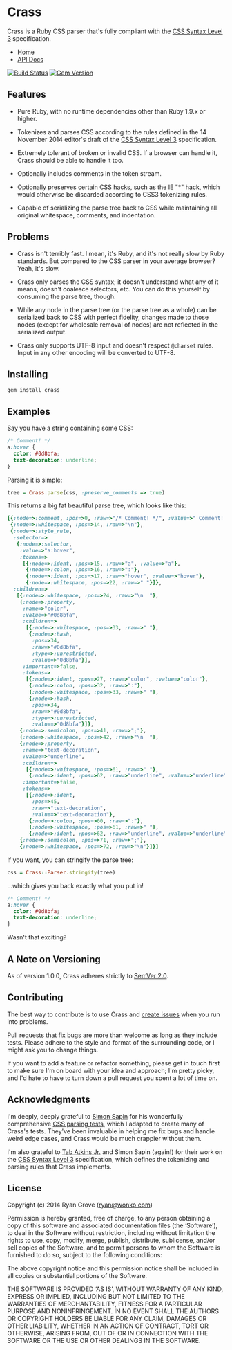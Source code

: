 Crass
=====

Crass is a Ruby CSS parser that's fully compliant with the
[CSS Syntax Level 3][css] specification.

* [Home](https://github.com/rgrove/crass/)
* [API Docs](http://rubydoc.info/github/rgrove/crass/master)

[![Build Status](https://travis-ci.org/rgrove/crass.png?branch=master)](https://travis-ci.org/rgrove/crass?branch=master)
[![Gem Version](https://badge.fury.io/rb/crass.png)](http://badge.fury.io/rb/crass)

Features
--------

* Pure Ruby, with no runtime dependencies other than Ruby 1.9.x or higher.

* Tokenizes and parses CSS according to the rules defined in the 14 November
  2014 editor's draft of the [CSS Syntax Level 3][css] specification.

* Extremely tolerant of broken or invalid CSS. If a browser can handle it, Crass
  should be able to handle it too.

* Optionally includes comments in the token stream.

* Optionally preserves certain CSS hacks, such as the IE "*" hack, which would
  otherwise be discarded according to CSS3 tokenizing rules.

* Capable of serializing the parse tree back to CSS while maintaining all
  original whitespace, comments, and indentation.

[css]: http://dev.w3.org/csswg/css-syntax/

Problems
--------

* Crass isn't terribly fast. I mean, it's Ruby, and it's not really slow by Ruby
  standards. But compared to the CSS parser in your average browser? Yeah, it's
  slow.

* Crass only parses the CSS syntax; it doesn't understand what any of it means,
  doesn't coalesce selectors, etc. You can do this yourself by consuming the
  parse tree, though.

* While any node in the parse tree (or the parse tree as a whole) can be
  serialized back to CSS with perfect fidelity, changes made to those nodes
  (except for wholesale removal of nodes) are not reflected in the serialized
  output.

* Crass only supports UTF-8 input and doesn't respect `@charset` rules. Input in
  any other encoding will be converted to UTF-8.

Installing
----------

```
gem install crass
```

Examples
--------

Say you have a string containing some CSS:

```css
/* Comment! */
a:hover {
  color: #0d8bfa;
  text-decoration: underline;
}
```

Parsing it is simple:

```ruby
tree = Crass.parse(css, :preserve_comments => true)
```

This returns a big fat beautiful parse tree, which looks like this:

```ruby
[{:node=>:comment, :pos=>0, :raw=>"/* Comment! */", :value=>" Comment! "},
 {:node=>:whitespace, :pos=>14, :raw=>"\n"},
 {:node=>:style_rule,
  :selector=>
   {:node=>:selector,
    :value=>"a:hover",
    :tokens=>
     [{:node=>:ident, :pos=>15, :raw=>"a", :value=>"a"},
      {:node=>:colon, :pos=>16, :raw=>":"},
      {:node=>:ident, :pos=>17, :raw=>"hover", :value=>"hover"},
      {:node=>:whitespace, :pos=>22, :raw=>" "}]},
  :children=>
   [{:node=>:whitespace, :pos=>24, :raw=>"\n  "},
    {:node=>:property,
     :name=>"color",
     :value=>"#0d8bfa",
     :children=>
      [{:node=>:whitespace, :pos=>33, :raw=>" "},
       {:node=>:hash,
        :pos=>34,
        :raw=>"#0d8bfa",
        :type=>:unrestricted,
        :value=>"0d8bfa"}],
     :important=>false,
     :tokens=>
      [{:node=>:ident, :pos=>27, :raw=>"color", :value=>"color"},
       {:node=>:colon, :pos=>32, :raw=>":"},
       {:node=>:whitespace, :pos=>33, :raw=>" "},
       {:node=>:hash,
        :pos=>34,
        :raw=>"#0d8bfa",
        :type=>:unrestricted,
        :value=>"0d8bfa"}]},
    {:node=>:semicolon, :pos=>41, :raw=>";"},
    {:node=>:whitespace, :pos=>42, :raw=>"\n  "},
    {:node=>:property,
     :name=>"text-decoration",
     :value=>"underline",
     :children=>
      [{:node=>:whitespace, :pos=>61, :raw=>" "},
       {:node=>:ident, :pos=>62, :raw=>"underline", :value=>"underline"}],
     :important=>false,
     :tokens=>
      [{:node=>:ident,
        :pos=>45,
        :raw=>"text-decoration",
        :value=>"text-decoration"},
       {:node=>:colon, :pos=>60, :raw=>":"},
       {:node=>:whitespace, :pos=>61, :raw=>" "},
       {:node=>:ident, :pos=>62, :raw=>"underline", :value=>"underline"}]},
    {:node=>:semicolon, :pos=>71, :raw=>";"},
    {:node=>:whitespace, :pos=>72, :raw=>"\n"}]}]
```

If you want, you can stringify the parse tree:

```ruby
css = Crass::Parser.stringify(tree)
```

...which gives you back exactly what you put in!

```css
/* Comment! */
a:hover {
  color: #0d8bfa;
  text-decoration: underline;
}
```

Wasn't that exciting?

A Note on Versioning
--------------------

As of version 1.0.0, Crass adheres strictly to [SemVer 2.0][semver].

[semver]:http://semver.org/spec/v2.0.0.html

Contributing
------------

The best way to contribute is to use Crass and [create issues][issue] when you
run into problems.

Pull requests that fix bugs are more than welcome as long as they include tests.
Please adhere to the style and format of the surrounding code, or I might ask
you to change things.

If you want to add a feature or refactor something, please get in touch first to
make sure I'm on board with your idea and approach; I'm pretty picky, and I'd
hate to have to turn down a pull request you spent a lot of time on.

[issue]: https://github.com/rgrove/crass/issues/new

Acknowledgments
---------------

I'm deeply, deeply grateful to [Simon Sapin][simon] for his wonderfully
comprehensive [CSS parsing tests][css-tests], which I adapted to create many of
Crass's tests. They've been invaluable in helping me fix bugs and handle weird
edge cases, and Crass would be much crappier without them.

I'm also grateful to [Tab Atkins Jr.][tab] and Simon Sapin (again!) for their
work on the [CSS Syntax Level 3][spec] specification, which defines the
tokenizing and parsing rules that Crass implements.

[css-tests]:https://github.com/SimonSapin/css-parsing-tests/
[simon]:http://exyr.org/about/
[spec]:http://www.w3.org/TR/css-syntax-3/
[tab]:http://www.xanthir.com/contact/

License
-------

Copyright (c) 2014 Ryan Grove (ryan@wonko.com)

Permission is hereby granted, free of charge, to any person obtaining a copy of
this software and associated documentation files (the ‘Software’), to deal in
the Software without restriction, including without limitation the rights to
use, copy, modify, merge, publish, distribute, sublicense, and/or sell copies of
the Software, and to permit persons to whom the Software is furnished to do so,
subject to the following conditions:

The above copyright notice and this permission notice shall be included in all
copies or substantial portions of the Software.

THE SOFTWARE IS PROVIDED ‘AS IS’, WITHOUT WARRANTY OF ANY KIND, EXPRESS OR
IMPLIED, INCLUDING BUT NOT LIMITED TO THE WARRANTIES OF MERCHANTABILITY, FITNESS
FOR A PARTICULAR PURPOSE AND NONINFRINGEMENT. IN NO EVENT SHALL THE AUTHORS OR
COPYRIGHT HOLDERS BE LIABLE FOR ANY CLAIM, DAMAGES OR OTHER LIABILITY, WHETHER
IN AN ACTION OF CONTRACT, TORT OR OTHERWISE, ARISING FROM, OUT OF OR IN
CONNECTION WITH THE SOFTWARE OR THE USE OR OTHER DEALINGS IN THE SOFTWARE.
